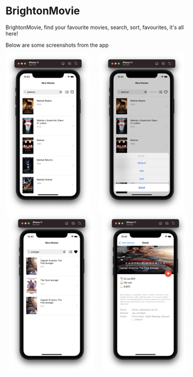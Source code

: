 # BrightonMovie

BrightonMovie, find your favourite movies, search, sort, favourites, it's all here!

Below are some screenshots from the app

<p align="center">
<img src="BrightonMovie/when_search.png" width="230"  title="1">&nbsp;&nbsp;&nbsp;&nbsp;&nbsp;
<img src="BrightonMovie/when_sort.png" width="230" title="2">&nbsp;&nbsp;&nbsp;&nbsp;&nbsp;
<img src="BrightonMovie/when_fav.png" width="230" title="3">&nbsp;&nbsp;&nbsp;&nbsp;&nbsp;
<img src="BrightonMovie/when_det.png" width="230" title="4">
</p>
